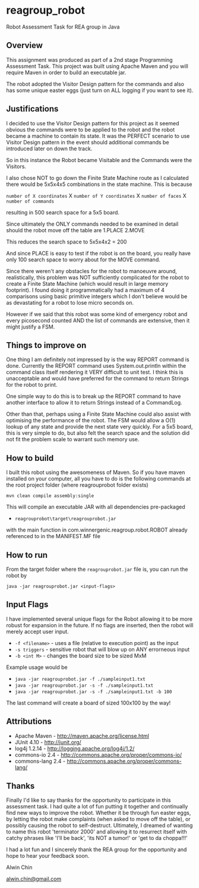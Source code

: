 reagroup_robot
==============

Robot Assessment Task for REA group in Java

Overview
-----------
This assignment was produced as part of a 2nd stage Programming Assessment Task.
This project was built using Apache Maven and you will require Maven in order to build
an executable jar.

The robot adopted the Visitor Design pattern for the commands and also has some
unique easter eggs (just turn on ALL logging if you want to see it).

Justifications
--------------
I decided to use the Visitor Design pattern for this project as it seemed obvious
the commands were to be applied to the robot and the robot became a machine to 
contain its state. It was the PERFECT scenario to use Visitor Design pattern in the event
should additional commands be introduced later on down the track.

So in this instance the Robot became Visitable and the Commands were the Visitors.

I also chose NOT to go down the Finite State Machine route as I calculated there would be
5x5x4x5 combinations in the state machine. This is because

`number of X coordinates` X `number of Y coordinates` X `number of faces` X `number of commands`

resulting in 500 search space for a 5x5 board.

Since ultimately the ONLY commands needed to be examined in detail should the robot move off the
table are
1.PLACE
2.MOVE

This reduces the search space to 5x5x4x2 = 200

And since PLACE is easy to test if the robot is on the board, you really have only 100 search space to
worry about for the MOVE command.

Since there weren't any obstacles for the robot to manoeuvre around, realistically, this problem was 
NOT sufficiently complicated for the robot to create a Finite State Machine (which would result in large
memory footprint). I found doing it programmatically had a maximum of 4 comparisons using basic primitive 
integers which I don't believe would be as devastating for a robot to lose micro seconds on.

However if we said that this robot was some kind of emergency robot and every picosecond counted AND
the list of commands are extensive, then it might justify a FSM.


Things to improve on
---------------------
One thing I am definitely not impressed by is the way REPORT command is done.
Currently the REPORT command uses System.out.println within the command class itself
rendering it VERY difficult to unit test. I think this is unacceptable and would have preferred
for the command to return Strings for the robot to print.

One simple way to do this is to break up the REPORT command to have another interface to allow
it to return Strings instead of a CommandLog.

Other than that, perhaps using a Finite State Machine could also assist with optimising the
performance of the robot. The FSM would allow a O(1) lookup of any state and provide the next
state very quickly. For a 5x5 board, this is very simple to do, but also felt the search space
and the solution did not fit the problem scale to warrant such memory use.

How to build
------------
I built this robot using the awesomeness of Maven.
So if you have maven installed on your computer, all you have to do is the following commands
at the root project folder (where reagrouprobot folder exists)

`mvn clean compile assembly:single`

This will compile an executable JAR with all dependencies pre-packaged
* `reagrouprobot\target\reagrouprobot.jar`

with the main function in com.winnergenic.reagroup.robot.ROBOT already referenced to in the MANIFEST.MF file

How to run
----------
From the target folder where the `reagrouprobot.jar` file is, you can 
run the robot by

`java -jar reagrouprobot.jar <input-flags>`

Input Flags
-----------
I have implemented several unique flags for the Robot allowing it to be more robust for expansion
in the future. If no flags are inserted, then the robot will merely accept user input.

* `-f <filename>` - uses a file (relative to execution point) as the input
* `-s triggers` - sensitive robot that will blow up on ANY errorneous input
* `-b <int M>` - changes the board size to be sized MxM

Example usage would be

* `java -jar reagrouprobot.jar -f ./sampleinput1.txt`
* `java -jar reagrouprobot.jar -s -f ./sampleinput1.txt`
* `java -jar reagrouprobot.jar -s -f ./sampleinput1.txt -b 100`

The last command will create a board of sized 100x100 by the way!

Attributions
-------------
* Apache Maven - http://maven.apache.org/license.html
* JUnit 4.10 - http://junit.org/
* log4j 1.2.14 - http://logging.apache.org/log4j/1.2/
* commons-io 2.4 - http://commons.apache.org/proper/commons-io/
* commons-lang 2.4 - http://commons.apache.org/proper/commons-lang/

Thanks
-------
Finally I'd like to say thanks for the opportunity to participate in this assessment task.
I had quite a lot of fun putting it together and continually find new ways to improve the robot.
Whether it be through fun easter eggs, by letting the robot make complaints (when asked to move off
the table), or possibly causing the robot to self-destruct.
Ultimately, I dreamed of wanting to name this robot 'terminator 2000' and allowing it to resurrect itself 
with catchy phrases like 'I'll be back', 'its NOT a tumor!' or 'get to da choppa!!!'

I had a lot fun and I sincerely thank the REA group for the opportunity and hope to hear
your feedback soon.

Alwin Chin

alwin.chin@gmail.com